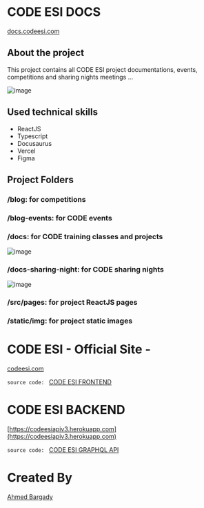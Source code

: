 # CODE ESI DOCS

[docs.codeesi.com](https://docs.codeesi.com)

## About the project

This project contains all CODE ESI project documentations, events, competitions and sharing nights meetings ...

![image](https://user-images.githubusercontent.com/72823374/152121606-b578a65c-0b1c-4a3f-9d91-5c928e3c37c6.png)


## Used technical skills

- ReactJS
- Typescript
- Docusaurus
- Vercel
- Figma

## Project Folders

### **/blog:** for competitions

### **/blog-events:** for CODE events

### **/docs:** for CODE training classes and projects

![image](https://user-images.githubusercontent.com/72823374/152121913-eb362368-e547-4cdd-96cb-658b3a351fd5.png)


### **/docs-sharing-night:** for CODE sharing nights

![image](https://user-images.githubusercontent.com/72823374/152122016-1c29600c-0f72-470d-9b77-a8fae088d358.png)


### **/src/pages:** for project ReactJS pages

### **/static/img:** for project static images

# CODE ESI - Official Site -

[codeesi.com](https://codeesi.com)

`source code: ` [CODE ESI FRONTEND](https://github.com/AhmedCoolProjects/CodeESIFrontend)

# CODE ESI BACKEND

[https://codeesiapiv3.herokuapp.com](https://codeesiapiv3.herokuapp.com)

`source code: ` [CODE ESI GRAPHQL API](https://github.com/AhmedCoolProjects/CodeESIGraphqlAPI)

# Created By

[Ahmed Bargady](https://ahmedbargdy.me)

